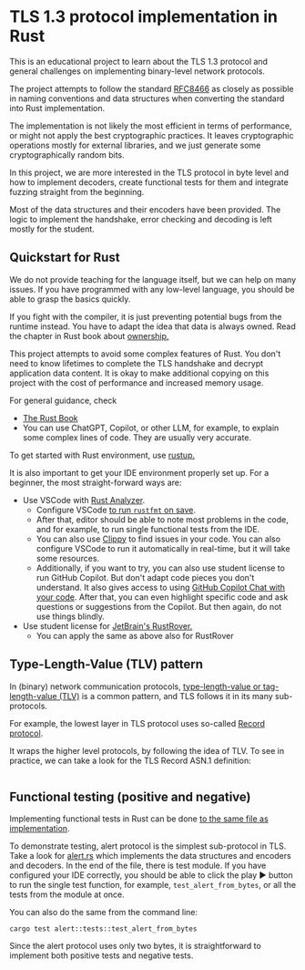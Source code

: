 # TLS 1.3 protocol implementation in Rust

This is an educational project to learn about the TLS 1.3 protocol and general challenges on implementing binary-level
network protocols.

The project attempts to follow the standard [RFC8466](https://datatracker.ietf.org/doc/html/rfc8446) as closely as
possible in naming conventions and data structures when converting the standard into Rust implementation.

The implementation is not likely the most efficient in terms of performance, or might not apply the best cryptographic
practices.
It leaves cryptographic operations mostly for external libraries, and we just generate some cryptographically random
bits.

In this project, we are more interested in the TLS protocol in byte level and how to implement decoders, create
functional tests for them and integrate fuzzing straight from the beginning.

Most of the data structures and their encoders have been provided. The logic to implement the handshake, error checking
and decoding is left mostly for the student.

## Quickstart for Rust

We do not provide teaching for the language itself, but we can help on many issues.
If you have programmed with any low-level language, you should be able to grasp the basics quickly.

If you fight with the compiler, it is just preventing potential bugs from the runtime instead.
You have to adapt the idea that data is always owned.
Read the chapter in Rust book about [ownership.](https://doc.rust-lang.org/book/ch04-00-understanding-ownership.html)

This project attempts to avoid some complex features of Rust.
You don't need to know lifetimes to complete the TLS handshake and decrypt application data content. It is okay to make
additional copying on this project
with the cost of performance and increased memory usage.

For general guidance, check

* [The Rust Book](https://doc.rust-lang.org/book/)
* You can use ChatGPT, Copilot, or other LLM, for example, to explain some complex lines of code. They are usually very
  accurate.

To get started with Rust environment, use [rustup.](https://www.rust-lang.org/tools/install)

It is also important to get your IDE environment properly set up. For a beginner, the most straight-forward ways are:

* Use VSCode with [Rust Analyzer](https://code.visualstudio.com/docs/languages/rust).
    * Configure
      VSCode [to run `rustfmt` on save](https://stackoverflow.com/questions/67859926/how-to-run-cargo-fmt-on-save-in-vscode).
    * After that, editor should be able to note most problems in the code, and for example, to run single functional
      tests from the IDE.
    * You can also use [Clippy](https://doc.rust-lang.org/nightly/clippy/usage.html) to find issues in your code. You
      can also configure VSCode to run it automatically in real-time, but it will take some resources.
    * Additionally, if you want to try, you can also use student license to run GitHub Copilot. But don't adapt code
      pieces you don't understand. It also gives access to
      using [GitHub Copilot Chat with your code](https://docs.github.com/en/copilot/github-copilot-chat/about-github-copilot-chat).
      After that, you can even highlight specific code and ask questions or suggestions from the Copilot. But then
      again, do not use things blindly.
* Use student license for [JetBrain's RustRover.](https://www.jetbrains.com/rust/)
    * You can apply the same as above also for RustRover

## Type-Length-Value (TLV) pattern

In (binary) network communication
protocols, [type-length-value or tag-length-value (TLV)](https://en.wikipedia.org/wiki/Type%E2%80%93length%E2%80%93value)
is
a common pattern, and TLS follows it in its many sub-protocols.

For example, the lowest layer in TLS protocol uses
so-called [Record protocol](https://datatracker.ietf.org/doc/html/rfc8446#section-5).

It wraps the higher level protocols, by following the idea of TLV.
To see in practice, we can take a look for the TLS Record ASN.1 definition:

```asn

```

## Functional testing (positive and negative)

Implementing functional tests in Rust can be
done [to the same file as implementation](https://doc.rust-lang.org/book/ch11-01-writing-tests.html).

To demonstrate testing, alert protocol is the simplest sub-protocol in TLS.
Take a look for [alert.rs](src/alert.rs) which implements the data structures and encoders and decoders. In the end of
the file, there is test module. If you have configured your IDE correctly, you should be able to click the play ▶ button
to run the single test function, for example, `test_alert_from_bytes`, or all the tests from the module at once.

You can also do the same from the command line:

```shell
cargo test alert::tests::test_alert_from_bytes
```

Since the alert protocol uses only two bytes, it is straightforward to implement both positive tests and negative tests.